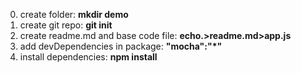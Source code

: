 0. create folder: **mkdir demo**
0. create git repo: **git init**
0. create readme.md and base code file: **echo.>readme.md>app.js**
0. add devDependencies in package: **"mocha":"*"**
0. install dependencies: **npm install**
